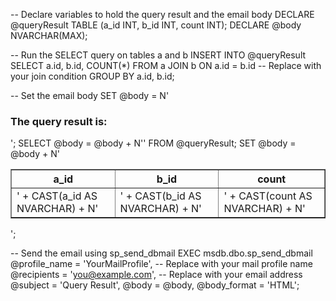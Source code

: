 -- Declare variables to hold the query result and the email body
DECLARE @queryResult TABLE (a_id INT, b_id INT, count INT);
DECLARE @body NVARCHAR(MAX);

-- Run the SELECT query on tables a and b
INSERT INTO @queryResult
SELECT a.id, b.id, COUNT(*)
FROM a
JOIN b
ON a.id = b.id -- Replace with your join condition
GROUP BY a.id, b.id;

-- Set the email body
SET @body = N'<html><body><h3>The query result is:</h3><table border="1"><tr><th>a_id</th><th>b_id</th><th>count</th></tr>';
SELECT @body = @body + N'<tr><td>' + CAST(a_id AS NVARCHAR) + N'</td><td>' + CAST(b_id AS NVARCHAR) + N'</td><td>' + CAST(count AS NVARCHAR) + N'</td></tr>'
FROM @queryResult;
SET @body = @body + N'</table></body></html>';

-- Send the email using sp_send_dbmail
EXEC msdb.dbo.sp_send_dbmail
    @profile_name = 'YourMailProfile', -- Replace with your mail profile name
    @recipients = 'you@example.com', -- Replace with your email address
    @subject = 'Query Result',
    @body = @body,
    @body_format = 'HTML';
    
